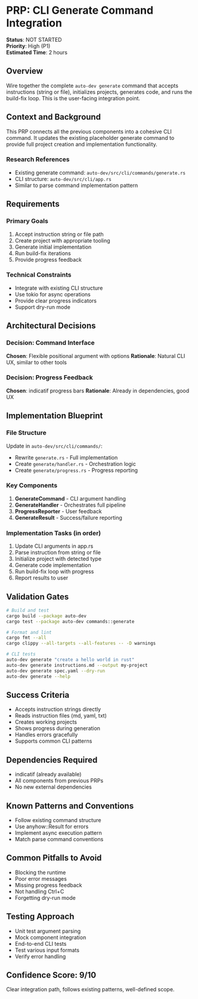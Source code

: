 # PRP: CLI Generate Command Integration

**Status**: NOT STARTED  
**Priority**: High (P1)  
**Estimated Time**: 2 hours

## Overview
Wire together the complete `auto-dev generate` command that accepts instructions (string or file), initializes projects, generates code, and runs the build-fix loop. This is the user-facing integration point.

## Context and Background
This PRP connects all the previous components into a cohesive CLI command. It updates the existing placeholder generate command to provide full project creation and implementation functionality.

### Research References
- Existing generate command: `auto-dev/src/cli/commands/generate.rs`
- CLI structure: `auto-dev/src/cli/app.rs`
- Similar to parse command implementation pattern

## Requirements

### Primary Goals
1. Accept instruction string or file path
2. Create project with appropriate tooling
3. Generate initial implementation
4. Run build-fix iterations
5. Provide progress feedback

### Technical Constraints
- Integrate with existing CLI structure
- Use tokio for async operations
- Provide clear progress indicators
- Support dry-run mode

## Architectural Decisions

### Decision: Command Interface
**Chosen**: Flexible positional argument with options
**Rationale**: Natural CLI UX, similar to other tools

### Decision: Progress Feedback
**Chosen**: indicatif progress bars
**Rationale**: Already in dependencies, good UX

## Implementation Blueprint

### File Structure
Update in `auto-dev/src/cli/commands/`:
- Rewrite `generate.rs` - Full implementation
- Create `generate/handler.rs` - Orchestration logic
- Create `generate/progress.rs` - Progress reporting

### Key Components
1. **GenerateCommand** - CLI argument handling
2. **GenerateHandler** - Orchestrates full pipeline
3. **ProgressReporter** - User feedback
4. **GenerateResult** - Success/failure reporting

### Implementation Tasks (in order)
1. Update CLI arguments in app.rs
2. Parse instruction from string or file
3. Initialize project with detected type
4. Generate code implementation
5. Run build-fix loop with progress
6. Report results to user

## Validation Gates

```bash
# Build and test
cargo build --package auto-dev
cargo test --package auto-dev commands::generate

# Format and lint
cargo fmt --all
cargo clippy --all-targets --all-features -- -D warnings

# CLI tests
auto-dev generate "create a hello world in rust"
auto-dev generate instructions.md --output my-project
auto-dev generate spec.yaml --dry-run
auto-dev generate --help
```

## Success Criteria
- Accepts instruction strings directly
- Reads instruction files (md, yaml, txt)
- Creates working projects
- Shows progress during generation
- Handles errors gracefully
- Supports common CLI patterns

## Dependencies Required
- indicatif (already available)
- All components from previous PRPs
- No new external dependencies

## Known Patterns and Conventions
- Follow existing command structure
- Use anyhow::Result for errors
- Implement async execution pattern
- Match parse command conventions

## Common Pitfalls to Avoid
- Blocking the runtime
- Poor error messages
- Missing progress feedback
- Not handling Ctrl+C
- Forgetting dry-run mode

## Testing Approach
- Unit test argument parsing
- Mock component integration
- End-to-end CLI tests
- Test various input formats
- Verify error handling

## Confidence Score: 9/10
Clear integration path, follows existing patterns, well-defined scope.